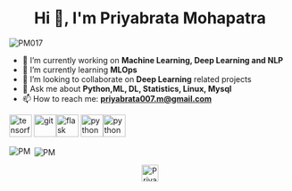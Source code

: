 <h1 align="center">Hi 👋, I'm Priyabrata Mohapatra</h1>
<p align="left"> <img src="https://komarev.com/ghpvc/?username=Priyabrata017" alt="PM017" /> </p>

- 🔭 I’m currently working on **Machine Learning, Deep Learning and NLP**
- 🌱 I’m currently learning **MLOps**
- 👯 I’m looking to collaborate on **Deep Learning** related projects
- 💬 Ask me about **Python,ML, DL, Statistics, Linux, Mysql**
- 📫 How to reach me: **priyabrata007.m@gmail.com** 

<p align="left"><img src="https://www.vectorlogo.zone/logos/tensorflow/tensorflow-icon.svg" alt="tensorflow" width="40" height="40"/> <img src="https://www.vectorlogo.zone/logos/git-scm/git-scm-icon.svg" alt="git" width="40" height="40"/><img src="https://www.vectorlogo.zone/util/preview.html?image=/logos/pocoo_flask/pocoo_flask-ar21.svg" alt="flask" width="40" height="40"/> <img src="https://www.python.org/static/community_logos/python-logo-master-v3-TM.png" alt="python" width="40" height="40"/><img src="https://devicons.github.io/devicon/devicon.git/icons/python/python-original.svg" alt="python" width="40" height="40"/></p><p><img align="left" src="https://github-readme-stats.vercel.app/api/top-langs/?username=Priyabrata017&layout=compact&hide=html" alt="PM" /></p>

<p>&nbsp;<img align="center" src="https://github-readme-stats.vercel.app/api?username=Priyabrata017&show_icons=true" alt="PM" /></p>
<p align="center">
<a href="https://www.linkedin.com/in/priyabrata017/" target="blank"><img align="center" src="https://cdn.jsdelivr.net/npm/simple-icons@3.0.1/icons/linkedin.svg" alt="Priyabrata Mohapatra" height="30" width="30" /></a>
</p>
